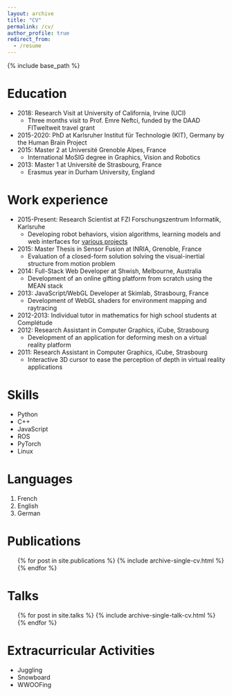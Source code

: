 ```yaml
---
layout: archive
title: "CV"
permalink: /cv/
author_profile: true
redirect_from:
  - /resume
---
```


{% include base_path %}

Education
======
* 2018: Research Visit at University of California, Irvine (UCI)
  * Three months visit to Prof. Emre Neftci, funded by the DAAD FITweltweit travel grant
* 2015-2020: PhD at Karlsruher Institut für Technologie (KIT), Germany by the Human Brain Project
* 2015: Master 2 at Université Grenoble Alpes, France
  * International MoSIG degree in Graphics, Vision and Robotics
* 2013: Master 1 at Université de Strasbourg, France
  * Erasmus year in Durham University, England

Work experience
======
* 2015-Present: Research Scientist at FZI Forschungszentrum Informatik, Karlsruhe
  * Developing robot behaviors, vision algorithms, learning models and web interfaces for [various projects](https://youtu.be/zyq1PZAck50)
* 2015: Master Thesis in Sensor Fusion at INRIA, Grenoble, France
  * Evaluation of a closed-form solution solving the visual-inertial structure from motion problem
* 2014: Full-Stack Web Developer at Shwish, Melbourne, Australia
  * Development of an online gifting platform from scratch using the MEAN stack
* 2013: JavaScript/WebGL Developer at Skimlab, Strasbourg, France
  * Development of WebGL shaders for environment mapping and raytracing
* 2012-2013: Individual tutor in mathematics for high school students at Complétude
* 2012: Research Assistant in Computer Graphics, iCube, Strasbourg
  * Development of an application for deforming mesh on a virtual reality platform
* 2011: Research Assistant in Computer Graphics, iCube, Strasbourg
  * Interactive 3D cursor to ease the perception of depth in virtual reality applications
  
Skills
======
* Python
* C++
* JavaScript
* ROS
* PyTorch
* Linux

Languages
======
1. French
2. English
3. German

Publications
======
  <ul>{% for post in site.publications %}
    {% include archive-single-cv.html %}
  {% endfor %}</ul>
  
Talks
======
  <ul>{% for post in site.talks %}
    {% include archive-single-talk-cv.html %}
  {% endfor %}</ul>
  
Extracurricular Activities
======
* Juggling
* Snowboard
* WWOOFing
  